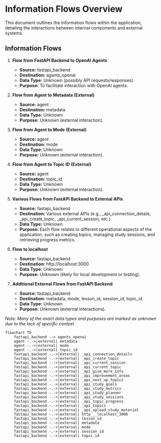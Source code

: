 # Information Flows Overview
This document outlines the information flows within the application, detailing the interactions between internal components and external systems.

## Information Flows

1. **Flow from FastAPI Backend to OpenAI Agents**
   - **Source:** fastapi_backend
   - **Destination:** agents_openai
   - **Data Type:** Unknown (possibly API requests/responses)
   - **Purpose:** To facilitate interaction with OpenAI agents.

2. **Flow from Agent to Metadata (External)**
   - **Source:** agent
   - **Destination:** metadata
   - **Data Type:** Unknown
   - **Purpose:** Unknown (external interaction).

3. **Flow from Agent to Mode (External)**
   - **Source:** agent
   - **Destination:** mode
   - **Data Type:** Unknown
   - **Purpose:** Unknown (external interaction).

4. **Flow from Agent to Topic ID (External)**
   - **Source:** agent
   - **Destination:** topic_id
   - **Data Type:** Unknown
   - **Purpose:** Unknown (external interaction).

5. **Various Flows from FastAPI Backend to External APIs**
   - **Source:** fastapi_backend
   - **Destination:** Various external APIs (e.g., _api_connection_details, _api_create_topic, _api_current_session, etc.)
   - **Data Type:** Unknown
   - **Purpose:** Each flow relates to different operational aspects of the application, such as creating topics, managing study sessions, and retrieving progress metrics.

6. **Flow to localhost**
   - **Source:** fastapi_backend
   - **Destination:** http://localhost:3000
   - **Data Type:** Unknown
   - **Purpose:** Unknown (likely for local development or testing).

7. **Additional External Flows from FastAPI Backend**
   - **Source:** fastapi_backend
   - **Destination:** metadata, mode, lesson_id, session_id, topic_id
   - **Data Type:** Unknown
   - **Purpose:** Unknown (external interactions).

*Note: Many of the exact data types and purposes are marked as unknown due to the lack of specific context.*

```mermaid
flowchart TD
    fastapi_backend --> agents_openai
    agent -.->|external| metadata
    agent -.->|external| mode
    agent -.->|external| topic_id
    fastapi_backend -.->|external| _api_connection_details
    fastapi_backend -.->|external| _api_create_topic
    fastapi_backend -.->|external| _api_current_session
    fastapi_backend -.->|external| _api_current_topic
    fastapi_backend -.->|external| _api_give_more_info
    fastapi_backend -.->|external| _api_improvement_areas
    fastapi_backend -.->|external| _api_next_up_topics
    fastapi_backend -.->|external| _api_study_goals
    fastapi_backend -.->|external| _api_study_metrics
    fastapi_backend -.->|external| _api_study_planner
    fastapi_backend -.->|external| _api_study_sessions
    fastapi_backend -.->|external| _api_topic_progress
    fastapi_backend -.->|external| _api_topics
    fastapi_backend -.->|external| _api_upload_study_material
    fastapi_backend -.->|external| http___localhost_3000
    fastapi_backend -.->|external| lesson_id
    fastapi_backend -.->|external| metadata
    fastapi_backend -.->|external| mode
    fastapi_backend -.->|external| session_id
    fastapi_backend -.->|external| topic_id
```